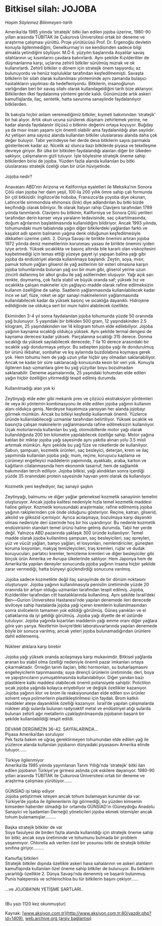 # Bitkisel silah: JOJOBA

*Haşim Söylemez Bilinmeyen-tarih*

<div>
 <p>
  <font>
   Amerika’da 1985 yılında ‘stratejik’ bitki ilan edilen jojoba üzerine, 1980-90 yılları arasında TÜBİTAK ile Çukurova Üniversitesi ortak bir deneme ve araştırma çalışması yürüttü. Proje yürütücüsü Prof. Dr. Ergenoğlu devletin konuyla ilgilenmediğini, Genelkurmay’ın ise kendisinden sadece bilgi almakla yetindiğini söylüyor. M.Ö 6. yüzyılın başlarında Asyalılar savaş silahlarının uç kısımlarını çavdara batırırlardı. Aynı şekilde Kızılderililer de düşmanlarına karşı, uçlarına zehirli bitkiler sürülmüş mızrak ve ok kullanırlardı. Zehirli bitkiler o dönem için stratejik önem taşıyordu; az bulunuyordu ve henüz topluluklar tarafından keşfedilmemişti. Savaşta bitkilerin bir silah olarak kullanılması yönteminde aynı zamanda bulaşıcı hastalıkların yayılması da hedefleniyordu. Bitkilerin, insanoğlunun varlığından beri bir savaş silahı olarak kullanılageldiğini tarih bize aktarıyor. Bitkilerden ilkel faydalanma yöntemi geride kaldı. Günümüzde artık askeri kamuflajlarda, ilaç, sentetik, hatta savunma sanayiinde faydalanılıyor bitkilerden.
   <br/>
   <br/>
   İlk bakışta hiçbir anlam veremediğimiz bitkiler, kıymeti bakımından ‘stratejik’ bir hal alıyor. Artık okun ucuna sürülerek düşmanı zehirlemek yerine, ne kadar alanda faydalanılır ölçüsü o bitkinin değerini ortaya koyuyor. Buğday ya da mısır insan yaşamı için önemli olabilir ama faydalanıldığı alan sayılıdır. Az yetişen ama sayısız alanda kullanılan bitkiler uluslararası alanda daha çok değer buluyor. Tabir yerindeyse her derde deva bitkilerin sayısı parmakla gösterilecek kadar az. Nicelik az olunca bazı bitkilerde piyasa ve tekelleşme devreye giriyor. Bir ülke bir bitkiden faydalandığı alanları diğer bir ülkeden saklıyor, çalışmalarını gizli tutuyor. İşte böylesine stratejik öneme sahip bitkilerden birisi de jojoba. Yüzden fazla alanda kullanılan bu bitki uluslararası stratejik özeliği olan bir ürün hüviyetinde.
   <br/>
   <br/>
   Jojoba nedir?
   <br/>
   <br/>
   Anavatanı ABD’nin Arizona ve Kaliforniya eyaletleri ile Meksika’nın Sonora Çölü olan jojoba her daim yeşil, 100 ila 200 yıllık ömre sahip çalı formunda bir çöl bitkisidir. İngilizce’de hoboba, Fransızca’da yoyoba diye okunan, Latince’de simmondsia ehinonsis (link) diye adlandırılan bu bitki bizde keçifındığı olarak biliniyor.  İlk olarak İtalyan rahip Clavijero tarafından 1789 yılında tanımlandı. Clavijero bu bitkinin, Kaliforniya ve Sonora Çölü yerlileri tarafından derin kanser veya yaraların tedavisinde, saç çıkartılmasında, doğum ağrılarının başlatılmasında kullanıldığını bildiriyor. Ancak 1993 yılında, tohumundaki mum tabiatında yağın diğer bitkilerdeki  yağlardan farklı ve kaşalot adlı sperm balinanın yağına denk olduğunun keşfedilmesiyle dikkatleri üzerine çekti. 2. Dünya Savaşı ile birlikte önemini artıran jojoba 1972 yılında deniz memelilerinin korunması yasası ile birlikte önemini iyiden iyiye artırdı. Yüksek sıcaklıkta ve basınç altında bile kararlı olan viskozitesini kaybetmediği için temas ettiği yüzeye gayet iyi yapışan balina yağı gibi jojoba da endüstriyel alanda kullanılmaya başlandı. Zeytin, soya, mısır, pamuk tohum yağları gliserol ile yağ asitlerinin bir esteri olmasına karşın jojoba tohumlarında bulunan yağ sıvı bir mum gibi, gliserol yerine uzun zincirli dallanmış bir alkol grubu ile yağ asitlerinden oluşuyor. Yağı açık sarı renkte, doymamış, çok fazla stabil ve büyük oranda saf; yüksek hız ve sıcaklıkta çalışan makineler için yağlayıcı madde olarak rafine edilmeksizin kullanım özelliğine de sahip. Saatlerin yağlanmasında  kullanılabilecek kadar ince ve saf; füze, roket ve ağır sanayi makinelerinin yağlanmasında kullanılabilecek kadar da yüksek basınç ve sıcaklığa dayanıklı. Hidrojene edildiğinde ise oldukça sert bir mum halini alabilecek özellikte.
   <br/>
   <br/>
   Ekiminden 3-4 yıl sonra faydalanılan jojoba tohumunda yüzde 50 oranında yağ bulunuyor. 5 yaşındaki bir bitkiden 500 gram, 12 yaşındakinden 2.5 kilogram, 25 yaşındakinden ise 14 kilogram tohum elde edilebiliyor. Jojoba yağının kaynama sıcaklığı oldukça yüksek. Aynı şekilde termal dengesi de kaynama derecesi kadar yüksek. Parçalanma sıcaklığı 315 derece. Donma sıcaklığı da yüksek sayılabilecek derecede; 7 ila 10 derece arasındaki bir sıcaklık yağı dondurmaya yetiyor. Bu sebepten jojoba yağı ile dondurulmuş bir ürünü ilkbahar, sonbahar ve kış aylarında buzdolabına koymaya gerek yok. Hem tohumu hem de yağı uzun yıllar hiçbir şey olmadan saklanabiliyor. Ancak ne kadar bir süre saklanacağı konusunda kesin bir veri yok. Konuyla ilgilenen bazı uzmanlara göre bu yağ yüzyıllar boyu bozulmadan saklanabilir. Deneme aşamalarında, 25 yaşındaki tohumdan elde edilen yağın hiçbir özelliğini yitirmediği tespit edilmiş durumda.
   <br/>
   <br/>
   Kullanılmadığı alan yok ki
   <br/>
   <br/>
   Zeytinyağı elde eder gibi mekanik pres ve çözücü ekstraksiyon yöntemleri ile veya iki yöntemin kombinasyonu ile elde edilen jojoba yağının kullanım alanı oldukça geniş. Nerdeyse hayatımıza yansıyan her alanda jojobayı görmek mümkün. Ancak bu bitkiyi keşfedip kullanmak önemli. Yüzlerce üründe kullanılabileceği uzmanlar tarafından belirtiliyor. Yüksek sıcaklık ve basınçta çalışan makinelerin yağlanmasında rafine edilmeksizin kullanılıyor. Uçak motorlarında kullanılan bu yağ, otomobillerde motor yağı olarak kullanıldığında 200 bin kilometre yapılabilecek özelliğe sahip. Motor yağına katılan bir miktar jojoba yağı sayesinde aynı yakıtla alınan yolu 3.5 misli artırmak mümkün. Aynı şekilde bu yağ füze ve roketlerde de kullanılıyor. Sabun, şampuan, kozmetik ürünleri, saç besleyici, deterjan, krem ve ilaç yapımında kullanılan jojoba yağı; mum, reçine, koruyucu kaplama ve çürümeyi engelleyici maddelerin yapımında, ayakkabı, araba, karton ve kağıtların cilalanmasında hem ekonomik tasarruf, hem de sağlamlık bakımından tercih ediliyor. Jojoba bitkisi, yağı alındıktan sonra içerdiği yüzde 35 oranındaki protein sayesinde hayvan yemi olarak da kullanılıyor.
   <br/>
   <br/>
   Kozmetik yeni keşfediyor, ilaç sanayii şaşkın
   <br/>
   <br/>
   Zeytinyağı, balmumu ve diğer yağlar geleneksel kozmetik sanayiinin temelini oluşturuyor. Ancak jojoba kalitesi nedeniyle hızla temel kozmetik maddesi haline geliyor. Kozmetik konusundaki araştırmalar, rafine edilmemiş jojoba yağının rakiplerinden çok önde olduğunu gösteriyor. Reçine, katran, gliserid, alkolid ve glikozid içermiyor. Ayrıca acılaşmaya, bozulmaya karşı dayanıklı olması nedeniyle deri üzerinde hoş bir his uyandırıyor. Bu nedenle kozmetik endüstrisinin standart temel ürünü haline gelmiş durumda. Tabii her yerde değil. Yalnızca ABD pazarında yaklaşık 300 üründe kullanılıyor.  Temel madde olarak jojoba kullanılmış şampuan, saç besleyicileri, saç spreyleri, yüz ve vücüt yağları, banyo yağları, el losyonları, nemlendiriciler, güneşten koruma losyonları, makyaj temizleyicileri, traş kremleri, rujlar ve dudak koruyucuları, parlatıcı kremler, temizleme kremleri ve diğer besleyiciler gibi birçok ürün Amerika ve Avrupa ülkelerinde satılıyor. Hem Japonya hem de Amerika’da yapılan deneyler sonucunda jojoba yağının insana hiçbir şekilde zarar vermediği, hatta bünyeyi güçlendirdiği sonucuna varılmış.
   <br/>
   <br/>
   Jojoba sadece kozmetikte değil ilaç sanayiinde de bir dönüm noktasını oluşturuyor. Jojoba yağının kullanılmasıyla penisilin üretiminde yüzde 20 oranında bir artışın olduğu uzmanları tarafından tespit edilmiş. Jojoba, Kızılderililer tarafından cilt hastalıklarında kullanılmış. Aynı şekilde  İsrail’deki Ben—Gurion Üniversitesi Hastanesi’nde yapılan denemede ileri derecede sivilceye sahip hastalarda jojoba yağı içeren kremlerin kullanılmasından sonra sivilcelerin tamamen yok edildiği görülmüş. Güneş yanıkları ve el çatlaklarına da iyi geldiği görülmüş. Jojoba yağı diyette de el üstünde tutuluyor. Jojoba yağında kızartılan maddenin yağı emme oranı diğer yağlara göre yarı yarıya. Nestle’nin İsviçre’deki laboratuvarlarında yapılan denemede böyle bir sonuca varılmış; ancak yeteri jojoba bulunamadığından ürünlere dahil edilememiş.
   <br/>
   <br/>
   Nükleer atıklara karşı birebir
   <br/>
   <br/>
   Jojoba yağı yüksek oranda acılaşmaya karşı mukavimdir. Bitkisel yağlarda aranan bu stabil olma özelliği nedeniyle önemli pazar imkanları ortaya çıkarmaktadır. Örneğin tarım ilaçları, bitki hormonları, su buharlaşmasını engelleyicilerin taşınmasında; suya dirençli ürünlerin üretiminde; deri, boya ve yapıştırıcıların yumuşatılmasında kullanılabiliyor. Diğer yandan bazı plastiklere katkı maddesi olabilecek önemli potansiyele sahiptir. Polictilon sıcak jojoba yağında kolayca eriyebiliyor ve değişik özellikler kazanıyor. Jojoba yağının klor ve brom ile reaksiyonundan elde edilen sıvı ürünler solvent veya polimerlerin plastikleştirilmesi için faydalı. Brom katkılı maddeler ateşe dayanıklılık özelliği kazanıyor. İsrail’de yapılan çalışmalarda nükleer atığı sularda bulunan radyoaktif metal ve endüstriyel atığı sularda bulunan zehirli ağır metallerin uzaklaştırılmasında jojobanın başarılı bir şekilde kullanılabildiği tespit edildi.
   <br/>
   <br/>
   DEVAMI DERGİMİZİN 36-42. SAYFALARINDA...
   <br/>
   Piyasa Amerika’dan soruluyor
   <br/>
   Pek fazla bakım ve uğraş gerektirmeyen tohumundan elde edilen yağ ile yüzlerce alanda kullanılan jojobanın dünyadaki piyasasını Amerika elinde tutuyor......
   <br/>
   <br/>
   Türkiye ilgilenmiyor
   <br/>
   Amerika’da 1985 yılında yayımlanan Tarım Yıllığı’nda ‘stratejik’ bitki ilan edilen jojobanın Türkiye’ye girmesi aslında çok eskilere dayanıyor. 1980-90 yılları arasında TÜBİTAK ile Çukurova Üniversitesi ortak bir deneme ve araştırma çalışması yürütüyor.......
   <br/>
   <br/>
   GÜNSİAD işi takip ediyor
   <br/>
   Jojoba yetiştirmek isteyen ancak tohum bulamayan kurumlar da var. Türkiye’de jojoba ile ilgilenenlerin ilgi görmediği, bu yüzden kimsenin kimseden haberder olmadığı bir ortamda GÜNSİAD’ın (Güneydoğu Anadolu Sanayici ve İşadamları Derneği) yöneticileri jojoba ekmek istemişler ancak tohum bulamamışlar.........
   <br/>
   <br/>
   Başka stratejik bitkiler de var
   <br/>
   Soya fasulyesi de birden fazla alanda kullanıldığı için stratejik öneme sahip bir bitki; ancak soya üretiminde ve tohumunu bulmada bir problem yaşanmıyor. Chlorella adı verilen özel bir yosunsu bitki de stratejik bitkiler sınıfına giriyor.........
   <br/>
   <br/>
   Kamuflaj bitkileri
   <br/>
   Stratejik bitkiler dışında özellikle askeri hava sahalarının ve askeri alanların kamuflajında kullanılan özel öneme sahip bitkiler de bulunuyor. Bu bitkilerin yararlılığı özellikle 2. Dünya Savaşı’nda denenmiş ve başarılı bulunmuş. Punis halepensis ve schlerochloa bu tür bitkilerin başını çekiyor......
   <br/>
   <br/>
   ...ve JOJOBA’NIN YETİŞME ŞARTLARI..
   <br/>
   <br/>
  </font>
 </p>
 <p>
  <font>
   (Bu yazı 1120 kez okunmuştur)
  </font>
 </p>
</div>


Kaynak: [www.aksiyon.com.tr](http://www.aksiyon.com.tr:80/yazdir.php?id=1409), [web.archive.org (arşiv bağlantısı)](http://web.archive.org/web/20050301163023/http://www.aksiyon.com.tr:80/yazdir.php?id=1409)
